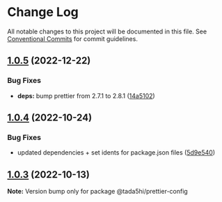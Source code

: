 # Change Log

All notable changes to this project will be documented in this file.
See [Conventional Commits](https://conventionalcommits.org) for commit guidelines.

## [1.0.5](https://github.com/tada5hi/javascript/compare/@tada5hi/prettier-config@1.0.4...@tada5hi/prettier-config@1.0.5) (2022-12-22)


### Bug Fixes

* **deps:** bump prettier from 2.7.1 to 2.8.1 ([14a5102](https://github.com/tada5hi/javascript/commit/14a5102d9e878b767988588ca77d909b46ca90ae))





## [1.0.4](https://github.com/tada5hi/javascript/compare/@tada5hi/prettier-config@1.0.3...@tada5hi/prettier-config@1.0.4) (2022-10-24)

### Bug Fixes

- updated dependencies + set idents for package.json files ([5d9e540](https://github.com/tada5hi/javascript/commit/5d9e540ea7e032194cfd913f7345d6ae7abe315e))

## [1.0.3](https://github.com/tada5hi/javascript/compare/@tada5hi/prettier-config@1.0.2...@tada5hi/prettier-config@1.0.3) (2022-10-13)

**Note:** Version bump only for package @tada5hi/prettier-config
